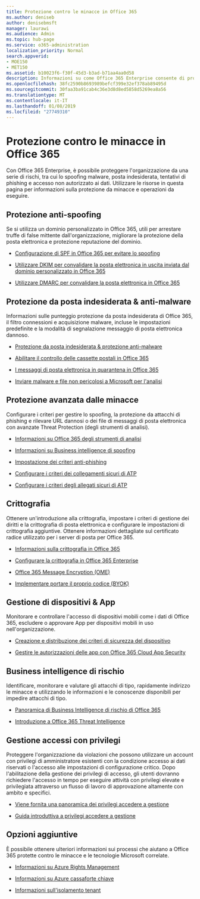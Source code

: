 ```yaml
---
title: Protezione contro le minacce in Office 365
ms.author: deniseb
author: denisebmsft
manager: laurawi
ms.audience: Admin
ms.topic: hub-page
ms.service: o365-administration
localization_priority: Normal
search.appverid:
- MOE150
- MET150
ms.assetid: b10023f6-f30f-45d3-b3ad-b71aa4aa0d58
description: Informazioni su come Office 365 Enterprise consente di proteggere l'organizzazione da una serie di rischi, tra cui lo spoofing malware, posta indesiderata, tentativi di phishing e accesso non autorizzato ai dati.
ms.openlocfilehash: 38fc2590b8693989befcf399e32ef378ab89495d
ms.sourcegitcommit: 30faa3ba91cab4c36e3d8d8ed5858d5269ea8a56
ms.translationtype: MT
ms.contentlocale: it-IT
ms.lasthandoff: 01/08/2019
ms.locfileid: "27749310"
---
```

# <a name="protect-against-threats-in-office-365"></a>Protezione contro le minacce in Office 365

Con Office 365 Enterprise, è possibile proteggere l'organizzazione da una serie di rischi, tra cui lo spoofing malware, posta indesiderata, tentativi di phishing e accesso non autorizzato ai dati. Utilizzare le risorse in questa pagina per informazioni sulla protezione da minacce e operazioni da eseguire.
  
## <a name="anti-spoofing"></a>Protezione anti-spoofing

Se si utilizza un dominio personalizzato in Office 365, utili per arrestare truffe di false mittente dall'organizzazione, migliorare la protezione della posta elettronica e protezione reputazione del dominio.
  
- [Configurazione di SPF in Office 365 per evitare lo spoofing](set-up-spf-in-office-365-to-help-prevent-spoofing.md)
    
- [Utilizzare DKIM per convalidare la posta elettronica in uscita inviata dal dominio personalizzato in Office 365](use-dkim-to-validate-outbound-email.md)
    
- [Utilizzare DMARC per convalidare la posta elettronica in Office 365](use-dmarc-to-validate-email.md)
    
## <a name="anti-spam-amp-anti-malware"></a>Protezione da posta indesiderata &amp; anti-malware

Informazioni sulle punteggio protezione da posta indesiderata di Office 365, il filtro connessioni e acquisizione malware, incluse le impostazioni predefinite e la modalità di segnalazione messaggio di posta elettronica dannoso.
  
- [Protezione da posta indesiderata &amp; protezione anti-malware](anti-spam-and-anti-malware-protection.md)
    
- [Abilitare il controllo delle cassette postali in Office 365](enable-mailbox-auditing.md)
    
- [I messaggi di posta elettronica in quarantena in Office 365](quarantine-email-messages.md)
    
- [Inviare malware e file non pericolosi a Microsoft per l'analisi](submitting-malware-and-non-malware-to-microsoft-for-analysis.md)
    
## <a name="advanced-threat-protection"></a>Protezione avanzata dalle minacce

Configurare i criteri per gestire lo spoofing, la protezione da attacchi di phishing e rilevare URL dannosi o dei file di messaggi di posta elettronica con avanzate Threat Protection (degli strumenti di analisi).
  
- [Informazioni su Office 365 degli strumenti di analisi](office-365-atp.md)
    
- [Informazioni su Business intelligence di spoofing](learn-about-spoof-intelligence.md)
    
- [Impostazione dei criteri anti-phishing](set-up-anti-phishing-policies.md)
    
- [Configurare i criteri dei collegamenti sicuri di ATP](set-up-atp-safe-links-policies.md)
    
- [Configurare i criteri degli allegati sicuri di ATP](set-up-atp-safe-attachments-policies.md)
    
## <a name="encryption"></a>Crittografia

Ottenere un'introduzione alla crittografia, impostare i criteri di gestione dei diritti e la crittografia di posta elettronica e configurare le impostazioni di crittografia aggiuntive. Ottenere informazioni dettagliate sul certificato radice utilizzato per i server di posta per Office 365.
  
- [Informazioni sulla crittografia in Office 365](encryption.md)
    
- [Configurare la crittografia in Office 365 Enterprise](set-up-encryption.md)
    
- [Office 365 Message Encryption (OME)](ome.md)
    
- [Implementare portare il proprio codice (BYOK)](https://docs.microsoft.com/azure/key-vault/key-vault-hsm-protected-keys#implementing-bring-your-own-key-byok-for-azure-key-vault)
    
## <a name="managing-devices-amp-apps"></a>Gestione di dispositivi &amp; App

Monitorare e controllare l'accesso di dispositivi mobili come i dati di Office 365, escludere o approvare App per dispositivi mobili in uso nell'organizzazione.
  
- [Creazione e distribuzione dei criteri di sicurezza del dispositivo](https://support.office.com/article/d310f556-8bfb-497b-9bd7-fe3c36ea2fd6)
    
- [Gestire le autorizzazioni delle app con Office 365 Cloud App Security](manage-app-permissions-in-ocas.md)
    
## <a name="threat-intelligence"></a>Business intelligence di rischio

Identificare, monitorare e valutare gli attacchi di tipo, rapidamente indirizzo le minacce e utilizzando le informazioni e le conoscenze disponibili per impedire attacchi di tipo.
  
- [Panoramica di Business Intelligence di rischio di Office 365](office-365-ti.md)
    
- [Introduzione a Office 365 Threat Intelligence](get-started-with-ti.md)
    
## <a name="privileged-access-management"></a>Gestione accessi con privilegi

Proteggere l'organizzazione da violazioni che possono utilizzare un account con privilegi di amministratore esistenti con la condizione accesso ai dati riservati o l'accesso alle impostazioni di configurazione critico. Dopo l'abilitazione della gestione dei privilegi di accesso, gli utenti dovranno richiedere l'accesso in tempo per eseguire attività con privilegi elevate e privilegiata attraverso un flusso di lavoro di approvazione altamente con ambito e specifici.
  
- [Viene fornita una panoramica dei privilegi accedere a gestione](privileged-access-management-overview.md)
    
- [Guida introduttiva a privilegi accedere a gestione](privileged-access-management-configuration.md)

## <a name="additional-options"></a>Opzioni aggiuntive

È possibile ottenere ulteriori informazioni sui processi che aiutano a Office 365 protette contro le minacce e le tecnologie Microsoft correlate.
  
- [Informazioni su Azure Rights Management](https://docs.microsoft.com/information-protection/understand-explore/what-is-azure-rms)
    
- [Informazioni su Azure cassaforte chiave](https://docs.microsoft.com/azure/key-vault/)
    
- [Informazioni sull'isolamento tenant](http://download.microsoft.com/download/3/F/0/3F0420A2-657B-44B6-B21E-D7BD98A94390/Tenant%20Isolation%20in%20Office%20365.pdf)
    


